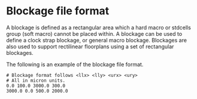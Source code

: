 # Blockage file format

A blockage is defined as a rectangular area which a hard macro or stdcells group
(soft macro) cannot be placed within. A blockage can be used to define a clock
strap blockage, or general macro blockage. Blockages are also used to support
rectilinear floorplans using a set of rectangular blockages.

The following is an example of the blockage file format.

```
# Blockage format follows <llx> <lly> <urx> <ury>
# All in micron units.
0.0 100.0 3000.0 300.0
3000.0 0.0 500.0 2000.0
```
